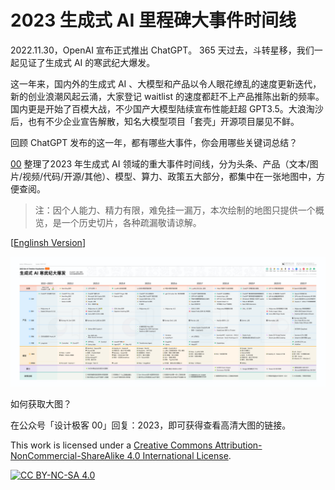 # 2023 生成式 AI 里程碑大事件时间线

2022.11.30，OpenAI 宣布正式推出 ChatGPT。 365 天过去，斗转星移，我们一起见证了生成式 AI 的寒武纪大爆发。

这一年来，国内外的生成式 AI 、大模型和产品以令人眼花缭乱的速度更新迭代，新的创业浪潮风起云涌，大家登记 waitlist 的速度都赶不上产品推陈出新的频率。国内更是开始了百模大战，不少国产大模型陆续宣布性能赶超 GPT3.5。大浪淘沙后，也有不少企业宣告解散，知名大模型项目「套壳」开源项目屡见不鲜。

回顾 ChatGPT 发布的这一年，都有哪些大事件，你会用哪些关键词总结？

[00](https://github.com/kidult00) 整理了2023 年生成式 AI 领域的重大事件时间线，分为头条、产品（文本/图片/视频/代码/开源/其他）、模型、算力、政策五大部分，都集中在一张地图中，方便查阅。

>  注：因个人能力、精力有限，难免挂一漏万，本次绘制的地图只提供一个概览，是一个历史切片，各种疏漏敬请谅解。



[[Englinsh Version](https://github.com/kidult00/genai-2023-map/)]

![GenAI-2023Map-zh](images/GenAI-2023map-zh.jpg)



如何获取大图？

在公众号「设计极客 00」回复：2023，即可获得查看高清大图的链接。



This work is licensed under a [Creative Commons Attribution-NonCommercial-ShareAlike 4.0 International License](http://creativecommons.org/licenses/by-nc-sa/4.0/).

[![CC BY-NC-SA 4.0](https://camo.githubusercontent.com/7af524e82af24d98f89dde7c9c9a3849af52e420a66da140b7c7ae92bf7512d5/68747470733a2f2f6c6963656e7365627574746f6e732e6e65742f6c2f62792d6e632d73612f342e302f38387833312e706e67)](http://creativecommons.org/licenses/by-nc-sa/4.0/)

